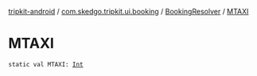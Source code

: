 [tripkit-android](../../index.md) / [com.skedgo.tripkit.ui.booking](../index.md) / [BookingResolver](index.md) / [MTAXI](./-m-t-a-x-i.md)

# MTAXI

`static val MTAXI: `[`Int`](https://kotlinlang.org/api/latest/jvm/stdlib/kotlin/-int/index.html)